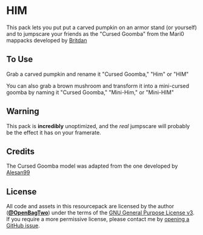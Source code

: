 # HIM

This pack lets you put put a carved pumpkin on an armor stand (or yourself) and
to jumpscare your friends as the "Cursed Goomba" from the Mari0 mappacks
developed by [Britdan](https://www.youtube.com/@britdan)

## To Use

Grab a carved pumpkin and rename it "Cursed Goomba," "Him" or "HIM"

You can also grab a brown mushroom and transform it into a mini-cursed goomba
by naming it "Cursed Goomba," "Mini-Him," or "Mini-HIM"

## Warning

This pack is **incredibly** unoptimized, and the _real_ jumpscare will probably
be the effect it has on your framerate.

## Credits

The Cursed Goomba model was adapted from the one developed by
[Alesan99](https://github.com/alesan99/mari0_ae)


## License

All code and assets in this resourcepack are licensed by the author
([**@OpenBagTwo**](https://github.com/OpenBagTwo/)) under the terms of the
[GNU General Purpose License v3](https://www.gnu.org/licenses/gpl-3.0.en.html).
If you require a more permissive license, please contact me by
[opening a GitHub issue](https://github.com/OpenBagTwo/chappeau/issues/new).
